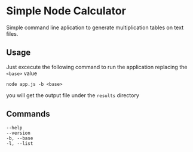 # Simple Node Calculator
Simple command line aplication to generate multiplication tables on text files.

## Usage
Just excecute the following command to run the application replacing the `<base>` value
```
node app.js -b <base>
```
you will get the output file under the `results` directory

## Commands
```
--help
--version
-b, --base
-l, --list
```


